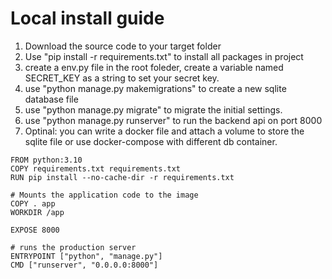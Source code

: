 # Local install guide

1. Download the source code to your target folder
2. Use "pip install -r requirements.txt" to install all packages in project
3. create a env.py file in the root foleder, create a variable named SECRET_KEY as a string to set your secret key.
4. use "python manage.py makemigrations" to create a new sqlite database file
5. use "python manage.py migrate" to migrate the initial settings.
6. use "python manage.py runserver" to run the backend api on port 8000
7. Optinal: you can write a docker file and attach a volume to store the sqlite file or use docker-compose with different db container.

```
FROM python:3.10
COPY requirements.txt requirements.txt
RUN pip install --no-cache-dir -r requirements.txt

# Mounts the application code to the image
COPY . app
WORKDIR /app

EXPOSE 8000

# runs the production server
ENTRYPOINT ["python", "manage.py"]
CMD ["runserver", "0.0.0.0:8000"]
```
